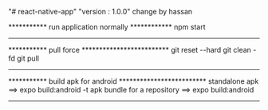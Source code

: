 "# react-native-app" 
"version : 1.0.0"
change by hassan


*********** run application normally ************
npm start
*************************************************


*********** pull force *************************
git reset --hard
git clean -fd
git pull
*************************************************

*********** build apk for android *************************
standalone apk ==> expo build:android -t apk 
bundle for a repository ==> expo build:android 
*************************************************
